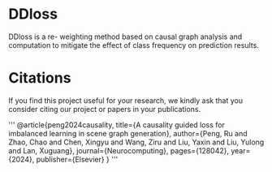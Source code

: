 # DDloss
DDloss is a re- weighting method based on causal graph analysis and computation to mitigate the effect of class frequency on prediction results. 
# Citations
If you find this project useful for your research, we kindly ask that you consider citing our project or papers in your publications.

'''
@article{peng2024causality,
  title={A causality guided loss for imbalanced learning in scene graph generation},
  author={Peng, Ru and Zhao, Chao and Chen, Xingyu and Wang, Ziru and Liu, Yaxin and Liu, Yulong and Lan, Xuguang},
  journal={Neurocomputing},
  pages={128042},
  year={2024},
  publisher={Elsevier}
}
'''
